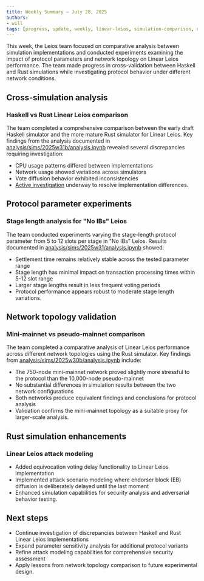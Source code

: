 ```yaml
---
title: Weekly Summary – July 28, 2025
authors:
- will
tags: [progress, update, weekly, linear-leios, simulation-comparison, network-topology, stage-length, haskell-simulation, rust-simulation]
---
```


This week, the Leios team focused on comparative analysis between simulation implementations and conducted experiments examining the impact of protocol parameters and network topology on Linear Leios performance. The team made progress in cross-validation between Haskell and Rust simulations while investigating protocol behavior under different network conditions.

## Cross-simulation analysis

### Haskell vs Rust Linear Leios comparison

The team completed a comprehensive comparison between the early draft Haskell simulator and the more mature Rust simulator for Linear Leios. Key findings from the analysis documented in [analysis/sims/2025w31b/analysis.ipynb](https://github.com/input-output-hk/ouroboros-leios/blob/main/analysis/sims/2025w31b/analysis.ipynb) revealed several discrepancies requiring investigation:

- CPU usage patterns differed between implementations
- Network usage showed variations across simulators  
- Vote diffusion behavior exhibited inconsistencies
- [Active investigation](https://github.com/input-output-hk/ouroboros-leios/pull/466) underway to resolve implementation differences.

## Protocol parameter experiments

### Stage length analysis for "No IBs" Leios

The team conducted experiments varying the stage-length protocol parameter from 5 to 12 slots per stage in "No IBs" Leios. Results documented in [analysis/sims/2025w31/analysis.ipynb](https://github.com/input-output-hk/ouroboros-leios/blob/main/analysis/sims/2025w31/analysis.ipynb) showed:

- Settlement time remains relatively stable across the tested parameter range
- Stage length has minimal impact on transaction processing times within 5-12 slot range
- Larger stage lengths result in less frequent voting periods
- Protocol performance appears robust to moderate stage length variations.

## Network topology validation

### Mini-mainnet vs pseudo-mainnet comparison

The team completed a comparative analysis of Linear Leios performance across different network topologies using the Rust simulator. Key findings from [analysis/sims/2025w30b/analysis.ipynb](https://github.com/input-output-hk/ouroboros-leios/blob/main/analysis/sims/2025w30b/analysis.ipynb) include:

- The 750-node mini-mainnet network proved slightly more stressful to the protocol than the 10,000-node pseudo-mainnet
- No substantial differences in simulation results between the two network configurations
- Both networks produce equivalent findings and conclusions for protocol analysis
- Validation confirms the mini-mainnet topology as a suitable proxy for larger-scale analysis.

## Rust simulation enhancements

### Linear Leios attack modeling

- Added equivocation voting delay functionality to Linear Leios implementation
- Implemented attack scenario modeling where endorser block (EB) diffusion is deliberately delayed until the last moment
- Enhanced simulation capabilities for security analysis and adversarial behavior testing.

## Next steps

- Continue investigation of discrepancies between Haskell and Rust Linear Leios implementations
- Expand parameter sensitivity analysis for additional protocol variants
- Refine attack modeling capabilities for comprehensive security assessment
- Apply lessons from network topology comparison to future experimental design.
